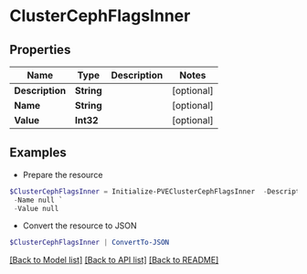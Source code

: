 # ClusterCephFlagsInner
## Properties

Name | Type | Description | Notes
------------ | ------------- | ------------- | -------------
**Description** | **String** |  | [optional] 
**Name** | **String** |  | [optional] 
**Value** | **Int32** |  | [optional] 

## Examples

- Prepare the resource
```powershell
$ClusterCephFlagsInner = Initialize-PVEClusterCephFlagsInner  -Description null `
 -Name null `
 -Value null
```

- Convert the resource to JSON
```powershell
$ClusterCephFlagsInner | ConvertTo-JSON
```

[[Back to Model list]](../README.md#documentation-for-models) [[Back to API list]](../README.md#documentation-for-api-endpoints) [[Back to README]](../README.md)

